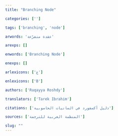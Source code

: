 ```yaml
---
title: "Branching Node"

categories: ['']

tags: ['branching', 'node']

arwords: 'عقدة متفرّعة'

arexps: []

enwords: ['Branching Node']

enexps: []

arlexicons: ['ع']

enlexicons: ['B']

authors: ['Ruqayya Roshdy']

translators: ['Tarek Ibrahim']

citations: ['دليل أكسفورد في السانيات الحاسوبية']

sources: ['المنظمة العربية للترجمة']

slug: ""
---
```

